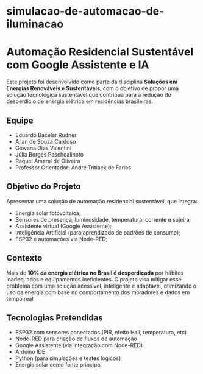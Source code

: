# simulacao-de-automacao-de-iluminacao

# Automação Residencial Sustentável com Google Assistente e IA

Este projeto foi desenvolvido como parte da disciplina **Soluções em Energias Renováveis e Sustentáveis**, com o objetivo de propor uma solução tecnológica sustentável que contribua para a redução do desperdício de energia elétrica em residências brasileiras.


## Equipe

- Eduardo Bacelar Rudner  
- Allan de Souza Cardoso
- Giovana Dias Valentini  
- Júlia Borges Paschoalinoto 
- Raquel Amaral de Oliveira 
- Professor Orientador: André Tritiack de Farias

## Objetivo do Projeto

Apresentar uma solução de automação residencial sustentável, que integra:

- Energia solar fotovoltaica;
- Sensores de presença, luminosidade, temperatura, corrente e sujeira;
- Assistente virtual (Google Assistente);
- Inteligência Artificial (para aprendizado de padrões de consumo);
- ESP32 e automações via Node-RED;
  

## Contexto

Mais de **10% da energia elétrica no Brasil é desperdiçada** por hábitos inadequados e equipamentos ineficientes. O projeto visa mitigar esse problema com uma solução acessível, inteligente e adaptável, otimizando o uso da energia com base no comportamento dos moradores e dados em tempo real.


## Tecnologias Pretendidas

- ESP32 com sensores conectados (PIR, efeito Hall, temperatura, etc)
- Node-RED para criação de fluxos de automação
- Google Assistente (via integração com Node-RED)
- Arduino IDE
- Python (para simulações e testes lógicos)
- Energia solar como fonte principal
